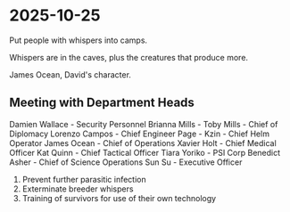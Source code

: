 # 2025-10-25

Put people with whispers into camps.

Whispers are in the caves, plus the creatures that produce more.

James Ocean, David's character.

## Meeting with Department Heads

Damien Wallace - Security Personnel
Brianna Mills - 
Toby Mills - Chief of Diplomacy
Lorenzo Campos - Chief Engineer
Page - Kzin - Chief Helm Operator
James Ocean - Chief of Operations
Xavier Holt - Chief Medical Officer
Kat Quinn - Chief Tactical Officer
Tiara Yoriko - PSI Corp
Benedict Asher - Chief of Science Operations
Sun Su - Executive Officer

1. Prevent further parasitic infection
2. Exterminate breeder whispers
3. Training of survivors for use of their own technology

